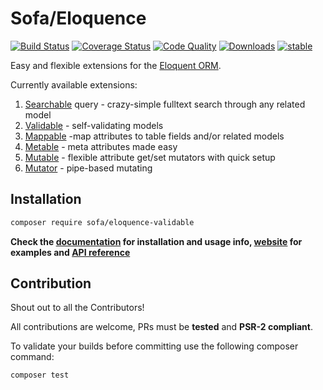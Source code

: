# Sofa/Eloquence

[![Build Status](https://travis-ci.org/jarektkaczyk/eloquence-validable.svg)](https://travis-ci.org/jarektkaczyk/eloquence-validable) [![Coverage Status](https://coveralls.io/repos/jarektkaczyk/eloquence-validable/badge.svg)](https://coveralls.io/r/jarektkaczyk/eloquence-validable) [![Code Quality](https://scrutinizer-ci.com/g/jarektkaczyk/eloquence-validable/badges/quality-score.png)](https://scrutinizer-ci.com/g/jarektkaczyk/eloquence-validable) [![Downloads](https://poser.pugx.org/sofa/eloquence-validable/downloads)](https://packagist.org/packages/sofa/eloquence-validable) [![stable](https://poser.pugx.org/sofa/eloquence-validable/v/stable.svg)](https://packagist.org/packages/sofa/eloquence-validable)

Easy and flexible extensions for the [Eloquent ORM](https://laravel.com/docs/eloquent).

Currently available extensions:

1. [Searchable](https://github.com/jarektkaczyk/eloquence-base) query - crazy-simple fulltext search through any related model 
1. [Validable](https://github.com/jarektkaczyk/eloquence-validable) - self-validating models
2. [Mappable](https://github.com/jarektkaczyk/eloquence-mappable) -map attributes to table fields and/or related models
3. [Metable](https://github.com/jarektkaczyk/eloquence-metable) - meta attributes made easy
4. [Mutable](https://github.com/jarektkaczyk/eloquence-mutable) - flexible attribute get/set mutators with quick setup 
5. [Mutator](https://github.com/jarektkaczyk/eloquence-mutable) - pipe-based mutating

## Installation

```bash
composer require sofa/eloquence-validable
```

**Check the [documentation](https://github.com/jarektkaczyk/eloquence/wiki) for installation and usage info, [website](http://softonsofa.com/tag/eloquence/) for examples and [API reference](http://jarektkaczyk.github.io/eloquence-api)**

## Contribution

Shout out to all the Contributors!

All contributions are welcome, PRs must be **tested** and **PSR-2 compliant**.

To validate your builds before committing use the following composer command:
```bash
composer test
```
